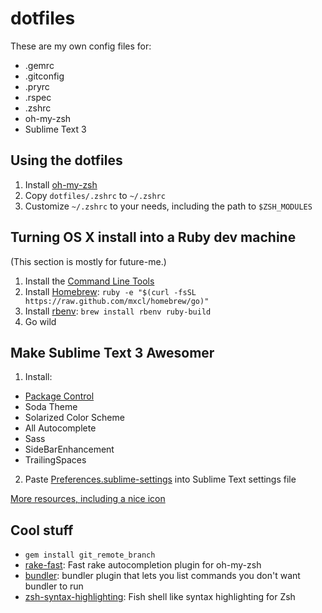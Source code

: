 dotfiles
========

These are my own config files for:

- .gemrc
- .gitconfig
- .pryrc
- .rspec
- .zshrc
- oh-my-zsh
- Sublime Text 3

Using the dotfiles
------------------

1. Install [oh-my-zsh](https://github.com/robbyrussell/oh-my-zsh)
2. Copy `dotfiles/.zshrc` to `~/.zshrc`
3. Customize `~/.zshrc` to your needs, including the path to `$ZSH_MODULES`

Turning OS X install into a Ruby dev machine
--------------------------------------------

(This section is mostly for future-me.)

1. Install the [Command Line Tools](https://developer.apple.com/downloads)
2. Install [Homebrew](http://brew.sh): `ruby -e "$(curl -fsSL https://raw.github.com/mxcl/homebrew/go)"`
3. Install [rbenv](https://github.com/sstephenson/rbenv): `brew install rbenv ruby-build`
4. Go wild

Make Sublime Text 3 Awesomer
----------------------------

1. Install:
  - [Package Control](https://sublime.wbond.net/installation)
  - Soda Theme
  - Solarized Color Scheme
  - All Autocomplete
  - Sass
  - SideBarEnhancement
  - TrailingSpaces
2. Paste [Preferences.sublime-settings](https://github.com/KevinBongart/dotfiles/blob/master/Preferences.sublime-settings) into Sublime Text settings file

[More resources, including a nice icon](http://blog.alexmaccaw.com/sublime-text)

Cool stuff
----------

- `gem install git_remote_branch`
- [rake-fast](https://github.com/KevinBongart/rake-fast): Fast rake autocompletion plugin for oh-my-zsh
- [bundler](https://github.com/KevinBongart/bundler): bundler plugin that lets you list commands you don't want bundler to run
- [zsh-syntax-highlighting](https://github.com/zsh-users/zsh-syntax-highlighting): Fish shell like syntax highlighting for Zsh
